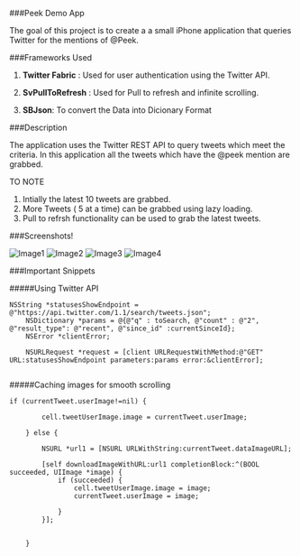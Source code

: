 ###Peek Demo App

The goal of this project is to create a a small iPhone application that queries Twitter for the mentions of @Peek.

###Frameworks Used
1. **Twitter Fabric** : Used for user authentication using the Twitter API. 

2. **SvPullToRefresh** : Used for Pull to refresh and infinite scrolling.

3. **SBJson**: To convert the Data into Dicionary Format


###Description

The application uses the Twitter REST API to query tweets which meet the criteria. In this application all the tweets which have the @peek mention are grabbed. 

TO NOTE

1. Intially the latest 10 tweets are grabbed.
2. More Tweets ( 5 at a time) can be grabbed using lazy loading.
3. Pull to refrsh functionality can be used to grab the latest tweets.


###Screenshots!

![Image1](https://github.com/rahulthankachan/peekdemo/blob/master/IMG_1815.jpg)
![Image2](https://github.com/rahulthankachan/peekdemo/blob/master/IMG_1816.jpg)
![Image3](https://github.com/rahulthankachan/peekdemo/blob/master/IMG_1818.jpg)
![Image4](https://github.com/rahulthankachan/peekdemo/blob/master/IMG_1820.jpg)





###Important Snippets


#####Using Twitter API

```
NSString *statusesShowEndpoint = @"https://api.twitter.com/1.1/search/tweets.json";
    NSDictionary *params = @{@"q" : toSearch, @"count" : @"2", @"result_type": @"recent", @"since_id" :currentSinceId};
    NSError *clientError;
    
    NSURLRequest *request = [client URLRequestWithMethod:@"GET" URL:statusesShowEndpoint parameters:params error:&clientError];


````
#####Caching images for smooth scrolling


````
if (currentTweet.userImage!=nil) {
        
        cell.tweetUserImage.image = currentTweet.userImage;
    
    } else {
        
        NSURL *url1 = [NSURL URLWithString:currentTweet.dataImageURL];
        
        [self downloadImageWithURL:url1 completionBlock:^(BOOL succeeded, UIImage *image) {
            if (succeeded) {
                cell.tweetUserImage.image = image;
                currentTweet.userImage = image;
                
            }
        }];
        
    
    }

````












